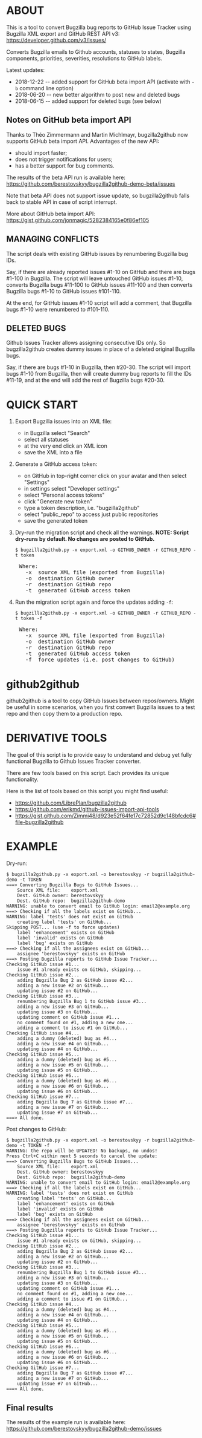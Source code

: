 ABOUT
=====
This is a tool to convert Bugzilla bug reports to GitHub Issue Tracker
using Bugzilla XML export and GitHub REST API v3:<br/>
https://developer.github.com/v3/issues/

Converts Bugzilla emails to Github accounts, statuses to states,
Bugzilla components, priorities, severities, resolutions to GitHub labels.

Latest updates:

* 2018-12-22 -- added support for GitHub beta import API
  (activate with `-b` command line option)
* 2018-06-20 -- new better algorithm to post new and deleted bugs
* 2018-06-15 -- added support for deleted bugs (see below)


Notes on GitHub beta import API
-------------------------------
Thanks to Théo Zimmermann and Martin Michlmayr, bugzilla2github now supports
GitHub beta import API. Advantages of the new API:

* should import faster;
* does not trigger notifications for users;
* has a better support for bug comments.

The results of the beta API run is available here:
https://github.com/berestovskyy/bugzilla2github-demo-beta/issues

Note that beta API does not support issue update, so bugzilla2github falls back
to stable API in case of script interrupt.

More about GitHub beta import API:
https://gist.github.com/jonmagic/5282384165e0f86ef105


MANAGING CONFLICTS
------------------
The script deals with existing GitHub issues by renumbering Bugzilla
bug IDs.

Say, if there are already reported issues #1-10 on GitHub and there
are bugs #1-100 in Bugzilla. The script will leave untouched GitHub
issues #1-10, converts Bugzilla bugs #11-100 to GitHub issues #11-100
and then converts Bugzilla bugs #1-10 to GitHub issues #101-110.

At the end, for GitHub issues #1-10 script will add a comment, that
Bugzilla bugs #1-10 were renumbered to #101-110.


DELETED BUGS
------------
Github Issues Tracker allows assigning consecutive IDs only.
So bugzilla2github creates dummy issues in place of a deleted original
Bugzilla bugs.

Say, if there are bugs #1-10 in Bugzilla, then #20-30. The script will
import bugs #1-10 from Bugzilla, then will create dummy bug reports
to fill the IDs #11-19, and at the end will add the rest of Bugzilla
bugs #20-30.



QUICK START
===========
 1. Export Bugzilla issues into an XML file:
    - in Bugzilla select "Search"
    - select all statuses
    - at the very end click an XML icon
    - save the XML into a file

 2. Generate a GitHub access token:
    - on GitHub in top-right corner click on your avatar and then select "Settings"
    - in settings select "Developer settings"
    - select "Personal access tokens"
    - click "Generate new token"
    - type a token description, i.e. "bugzilla2github"
    - select "public_repo" to access just public repositories
    - save the generated token

 3. Dry-run the migration script and check all the warnings.
    **NOTE: Script dry-runs by default. No changes are posted to GitHub.**

    `$ bugzilla2github.py -x export.xml -o GITHUB_OWNER -r GITHUB_REPO -t token`

<pre>
    Where:
      -x  source XML file (exported from Bugzilla)
      -o  destination GitHub owner
      -r  destination GitHub repo
      -t  generated GitHub access token
</pre>

 4. Run the migration script again and force the updates adding `-f`:

    `$ bugzilla2github.py -x export.xml -o GITHUB_OWNER -r GITHUB_REPO -t token -f`

<pre>
    Where:
      -x  source XML file (exported from Bugzilla)
      -o  destination GitHub owner
      -r  destination GitHub repo
      -t  generated GitHub access token
      -f  force updates (i.e. post changes to GitHub)
</pre>


github2github
=============
github2github is a tool to copy GitHub Issues between repos/owners. Might be useful in some scenarios, when you first convert Bugzilla issues to a test repo and then copy them to a production repo.


DERIVATIVE TOOLS
================
The goal of this script is to provide easy to understand and debug
yet fully functional Bugzilla to Github Issues Tracker converter.

There are few tools based on this script. Each provides its
unique functionality.

Here is the list of tools based on this script you might find useful:

 * https://github.com/LibrePlan/bugzilla2github
 * https://github.com/erikmd/github-issues-import-api-tools
 * https://gist.github.com/Zimmi48/d923e52f64fe17c72852d9c148bfcdc6#file-bugzilla2github


EXAMPLE
=======
Dry-run:

    $ bugzilla2github.py -x export.xml -o berestovskyy -r bugzilla2github-demo -t TOKEN
    ===> Converting Bugzilla Bugs to GitHub Issues...
        Source XML file:    export.xml
        Dest. GitHub owner: berestovskyy
        Dest. GitHub repo:  bugzilla2github-demo
    WARNING: unable to convert email to GitHub login: email2@example.org
    ===> Checking if all the labels exist on GitHub...
    WARNING: label 'tests' does not exist on GitHub
        creating label 'tests' on GitHub...
    Skipping POST... (use -f to force updates)
        label 'enhancement' exists on GitHub
        label 'invalid' exists on GitHub
        label 'bug' exists on GitHub
    ===> Checking if all the assignees exist on GitHub...
        assignee 'berestovskyy' exists on GitHub
    ===> Posting Bugzilla reports to GitHub Issue Tracker...
    Checking GitHub issue #1...
        issue #1 already exists on GitHub, skipping...
    Checking GitHub issue #2...
        adding Bugzilla Bug 2 as GitHub issue #2...
        adding a new issue #2 on GitHub...
        updating issue #2 on GitHub...
    Checking GitHub issue #3...
        renumbering Bugzilla Bug 1 to GitHub issue #3...
        adding a new issue #3 on GitHub...
        updating issue #3 on GitHub...
        updating comment on GitHub issue #1...
        no comment found on #1, adding a new one...
        adding a comment to issue #1 on GitHub...
    Checking GitHub issue #4...
        adding a dummy (deleted) bug as #4...
        adding a new issue #4 on GitHub...
        updating issue #4 on GitHub...
    Checking GitHub issue #5...
        adding a dummy (deleted) bug as #5...
        adding a new issue #5 on GitHub...
        updating issue #5 on GitHub...
    Checking GitHub issue #6...
        adding a dummy (deleted) bug as #6...
        adding a new issue #6 on GitHub...
        updating issue #6 on GitHub...
    Checking GitHub issue #7...
        adding Bugzilla Bug 7 as GitHub issue #7...
        adding a new issue #7 on GitHub...
        updating issue #7 on GitHub...
    ===> All done.


Post changes to GitHub:

    $ bugzilla2github.py -x export.xml -o berestovskyy -r bugzilla2github-demo -t TOKEN -f
    WARNING: the repo will be UPDATED! No backups, no undos!
    Press Ctrl+C within next 5 seconds to cancel the update:
    ===> Converting Bugzilla Bugs to GitHub Issues...
        Source XML file:    export.xml
        Dest. GitHub owner: berestovskyy
        Dest. GitHub repo:  bugzilla2github-demo
    WARNING: unable to convert email to GitHub login: email2@example.org
    ===> Checking if all the labels exist on GitHub...
    WARNING: label 'tests' does not exist on GitHub
        creating label 'tests' on GitHub...
        label 'enhancement' exists on GitHub
        label 'invalid' exists on GitHub
        label 'bug' exists on GitHub
    ===> Checking if all the assignees exist on GitHub...
        assignee 'berestovskyy' exists on GitHub
    ===> Posting Bugzilla reports to GitHub Issue Tracker...
    Checking GitHub issue #1...
        issue #1 already exists on GitHub, skipping...
    Checking GitHub issue #2...
        adding Bugzilla Bug 2 as GitHub issue #2...
        adding a new issue #2 on GitHub...
        updating issue #2 on GitHub...
    Checking GitHub issue #3...
        renumbering Bugzilla Bug 1 to GitHub issue #3...
        adding a new issue #3 on GitHub...
        updating issue #3 on GitHub...
        updating comment on GitHub issue #1...
        no comment found on #1, adding a new one...
        adding a comment to issue #1 on GitHub...
    Checking GitHub issue #4...
        adding a dummy (deleted) bug as #4...
        adding a new issue #4 on GitHub...
        updating issue #4 on GitHub...
    Checking GitHub issue #5...
        adding a dummy (deleted) bug as #5...
        adding a new issue #5 on GitHub...
        updating issue #5 on GitHub...
    Checking GitHub issue #6...
        adding a dummy (deleted) bug as #6...
        adding a new issue #6 on GitHub...
        updating issue #6 on GitHub...
    Checking GitHub issue #7...
        adding Bugzilla Bug 7 as GitHub issue #7...
        adding a new issue #7 on GitHub...
        updating issue #7 on GitHub...
    ===> All done.


Final results
-------------
The results of the example run is available here:
https://github.com/berestovskyy/bugzilla2github-demo/issues

